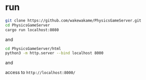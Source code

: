 # run

```bash
git clone https://github.com/wakewakame/PhysicsGameServer.git
cd PhysicsGameServer
cargo run localhost:8080
```

and

```bash
cd PhysicsGameServer/html
python3 -m http.server --bind localhost 8000
```

and

access to `http://localhost:8000/`
